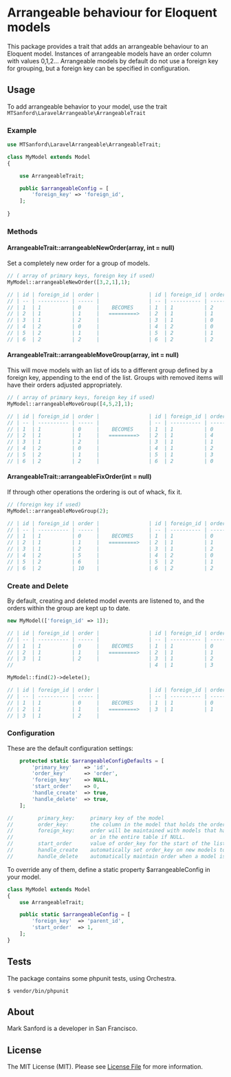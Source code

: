 # Arrangeable behaviour for Eloquent models

This package provides a trait that adds an arrangeable behaviour to an Eloquent model.  Instances of arrangeable models have an order column with values 0,1,2...  Arrangeable models by default do not use a foreign key for grouping, but a foreign key can be specified in configuration.

## Usage

To add arrangeable behavior to your model, use the trait ```MTSanford\LaravelArrangeable\ArrangeableTrait```

### Example

```php
use MTSanford\LaravelArrangeable\ArrangeableTrait;

class MyModel extends Model
{

    use ArrangeableTrait;

    public $arrangeableConfig = [
        'foreign_key' => 'foreign_id',
    ];
    
}
```
### Methods

#### ArrangeableTrait::arrangeableNewOrder(array, int = null)

Set a completely new order for a group of models.

```php
// ( array of primary keys, foreign key if used)
MyModel::arrangeableNewOrder([3,2,1],1);

// | id | foreign_id | order |                | id | foreign_id | order |
// | -- | ---------- | ----- |                | -- | ---------- | ----- |
// | 1  | 1          | 0     |    BECOMES     | 1  | 1          | 2     |
// | 2  | 1          | 1     |   =========>   | 2  | 1          | 1     |
// | 3  | 1          | 2     |                | 3  | 1          | 0     |
// | 4  | 2          | 0     |                | 4  | 2          | 0     |
// | 5  | 2          | 1     |                | 5  | 2          | 1     |
// | 6  | 2          | 2     |                | 6  | 2          | 2     |
```

#### ArrangeableTrait::arrangeableMoveGroup(array, int = null)

This will move models with an list of ids to a different group defined by a foreign key, appending to the end of the list.  Groups with removed items will have their orders adjusted appropriately.

```php
// ( array of primary keys, foreign key if used)
MyModel::arrangeableMoveGroup([4,5,2],1);

// | id | foreign_id | order |                | id | foreign_id | order |
// | -- | ---------- | ----- |                | -- | ---------- | ----- |
// | 1  | 1          | 0     |    BECOMES     | 1  | 1          | 0     |
// | 2  | 1          | 1     |   =========>   | 2  | 1          | 4     |
// | 3  | 1          | 2     |                | 3  | 1          | 1     |
// | 4  | 2          | 0     |                | 4  | 1          | 2     |
// | 5  | 2          | 1     |                | 5  | 1          | 3     |
// | 6  | 2          | 2     |                | 6  | 2          | 0     |
```
#### ArrangeableTrait::arrangeableFixOrder(int = null)

If through other operations the ordering is out of whack, fix it.

```php
// (foreign key if used)
MyModel::arrangeableMoveGroup(2);

// | id | foreign_id | order |                | id | foreign_id | order |
// | -- | ---------- | ----- |                | -- | ---------- | ----- |
// | 1  | 1          | 0     |    BECOMES     | 1  | 1          | 0     |
// | 2  | 1          | 1     |   =========>   | 2  | 1          | 1     |
// | 3  | 1          | 2     |                | 3  | 1          | 2     |
// | 4  | 2          | 5     |                | 4  | 2          | 0     |
// | 5  | 2          | 6     |                | 5  | 2          | 1     |
// | 6  | 2          | 10    |                | 6  | 2          | 2     |
```
### Create and Delete

By default, creating and deleted model events are listened to, and the orders within the group are kept up to date.

```php
new MyModel(['foreign_id' => 1]);

// | id | foreign_id | order |                | id | foreign_id | order |
// | -- | ---------- | ----- |                | -- | ---------- | ----- |
// | 1  | 1          | 0     |    BECOMES     | 1  | 1          | 0     |
// | 2  | 1          | 1     |   =========>   | 2  | 1          | 1     |
// | 3  | 1          | 2     |                | 3  | 1          | 2     |
//                                            | 4  | 1          | 3     |

MyModel::find(2)->delete();

// | id | foreign_id | order |                | id | foreign_id | order |
// | -- | ---------- | ----- |                | -- | ---------- | ----- |
// | 1  | 1          | 0     |    BECOMES     | 1  | 1          | 0     |
// | 2  | 1          | 1     |   =========>   | 3  | 1          | 1     |
// | 3  | 1          | 2     |
```

### Configuration

These are the default configuration settings:

```php
    protected static $arrangeableConfigDefaults = [
        'primary_key'    => 'id',
        'order_key'      => 'order',
        'foreign_key'    => NULL,
        'start_order'    => 0,
        'handle_create'  => true,
        'handle_delete'  => true,
    ];

//        primary_key:     primary key of the model
//        order_key:       the column in the model that holds the order
//        foreign_key:     order will be maintained with models that have same foreign key
//                         or in the entire table if NULL.
//        start_order      value of order_key for the start of the list
//        handle_create    automatically set order_key on new models to end of list?
//        handle_delete    automatically maintain order when a model is removed?
```

To override any of them, define a static property $arrangeableConfig in your model.

```php
class MyModel extends Model
{
    use ArrangeableTrait;

    public static $arrangeableConfig = [
        'foreign_key'  => 'parent_id',
        'start_order'  => 1,
    ];
}
```

## Tests

The package contains some phpunit tests, using Orchestra.

```
$ vendor/bin/phpunit
```

## About

Mark Sanford is a developer in San Francisco.

## License

The MIT License (MIT). Please see [License File](LICENSE.md) for more information.

